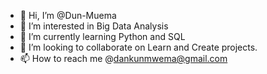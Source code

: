 - 👋 Hi, I’m @Dun-Muema
- 👀 I’m interested in Big Data Analysis
- 🌱 I’m currently learning Python and SQL
- 💞️ I’m looking to collaborate on Learn and Create projects.
- 📫 How to reach me @dankunmwema@gmail.com

<!---
Dun-Muema/Dun-Muema is a ✨ special ✨ repository because its `README.md` (this file) appears on your GitHub profile.
You can click the Preview link to take a look at your changes.
--->
